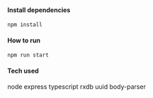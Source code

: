 #### Install dependencies

`npm install`

#### How to run

`npm run start`


#### Tech used
node express typescript rxdb uuid body-parser